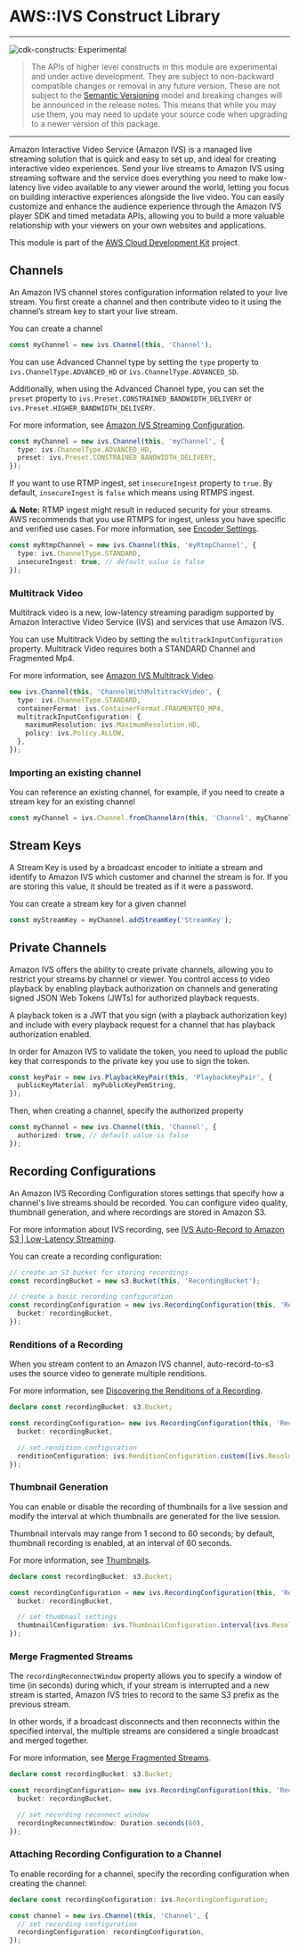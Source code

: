 # AWS::IVS Construct Library
<!--BEGIN STABILITY BANNER-->

---

![cdk-constructs: Experimental](https://img.shields.io/badge/cdk--constructs-experimental-important.svg?style=for-the-badge)

> The APIs of higher level constructs in this module are experimental and under active development.
> They are subject to non-backward compatible changes or removal in any future version. These are
> not subject to the [Semantic Versioning](https://semver.org/) model and breaking changes will be
> announced in the release notes. This means that while you may use them, you may need to update
> your source code when upgrading to a newer version of this package.

---

<!--END STABILITY BANNER-->

Amazon Interactive Video Service (Amazon IVS) is a managed live streaming
solution that is quick and easy to set up, and ideal for creating interactive
video experiences. Send your live streams to Amazon IVS using streaming software
and the service does everything you need to make low-latency live video
available to any viewer around the world, letting you focus on building
interactive experiences alongside the live video. You can easily customize and
enhance the audience experience through the Amazon IVS player SDK and timed
metadata APIs, allowing you to build a more valuable relationship with your
viewers on your own websites and applications.

This module is part of the [AWS Cloud Development Kit](https://github.com/aws/aws-cdk) project.

## Channels

An Amazon IVS channel stores configuration information related to your live
stream. You first create a channel and then contribute video to it using the
channel’s stream key to start your live stream.

You can create a channel

```ts
const myChannel = new ivs.Channel(this, 'Channel');
```

You can use Advanced Channel type by setting the `type` property to
`ivs.ChannelType.ADVANCED_HD` or `ivs.ChannelType.ADVANCED_SD`.

Additionally, when using the Advanced Channel type, you can set
the `preset` property to `ivs.Preset.CONSTRAINED_BANDWIDTH_DELIVERY`
or `ivs.Preset.HIGHER_BANDWIDTH_DELIVERY`.

For more information, see [Amazon IVS Streaming Configuration](https://docs.aws.amazon.com/ivs/latest/LowLatencyUserGuide/streaming-config.html).

```ts
const myChannel = new ivs.Channel(this, 'myChannel', {
  type: ivs.ChannelType.ADVANCED_HD,
  preset: ivs.Preset.CONSTRAINED_BANDWIDTH_DELIVERY,
});
```

If you want to use RTMP ingest, set `insecureIngest` property to `true`.
By default, `insecureIngest` is `false` which means using RTMPS ingest.

**⚠ Note:** RTMP ingest might result in reduced security for your streams. AWS recommends that you use RTMPS for ingest, unless you have specific and verified use cases. For more information, see [Encoder Settings](https://docs.aws.amazon.com/ivs/latest/LowLatencyUserGuide/streaming-config.html#streaming-config-settings).

```ts
const myRtmpChannel = new ivs.Channel(this, 'myRtmpChannel', {
  type: ivs.ChannelType.STANDARD,
  insecureIngest: true, // default value is false
});
```

### Multitrack Video

Multitrack video is a new, low-latency streaming paradigm supported by Amazon Interactive Video Service (IVS) and services that use Amazon IVS.

You can use Multitrack Video by setting the `multitrackInputConfiguration` property.
Multitrack Video requires both a STANDARD Channel and Fragmented Mp4.

For more information, see [Amazon IVS Multitrack Video](https://docs.aws.amazon.com/ivs/latest/LowLatencyUserGuide/multitrack-video.html).

```ts
new ivs.Channel(this, 'ChannelWithMultitrackVideo', {
  type: ivs.ChannelType.STANDARD,
  containerFormat: ivs.ContainerFormat.FRAGMENTED_MP4,
  multitrackInputConfiguration: {
    maximumResolution: ivs.MaximumResolution.HD,
    policy: ivs.Policy.ALLOW,
  },
});
```

### Importing an existing channel

You can reference an existing channel, for example, if you need to create a
stream key for an existing channel

```ts
const myChannel = ivs.Channel.fromChannelArn(this, 'Channel', myChannelArn);
```

## Stream Keys

A Stream Key is used by a broadcast encoder to initiate a stream and identify
to Amazon IVS which customer and channel the stream is for. If you are
storing this value, it should be treated as if it were a password.

You can create a stream key for a given channel

```ts fixture=with-channel
const myStreamKey = myChannel.addStreamKey('StreamKey');
```

## Private Channels

Amazon IVS offers the ability to create private channels, allowing
you to restrict your streams by channel or viewer. You control access
to video playback by enabling playback authorization on channels and
generating signed JSON Web Tokens (JWTs) for authorized playback requests.

A playback token is a JWT that you sign (with a playback authorization key)
and include with every playback request for a channel that has playback
authorization enabled.

In order for Amazon IVS to validate the token, you need to upload
the public key that corresponds to the private key you use to sign the token.

```ts
const keyPair = new ivs.PlaybackKeyPair(this, 'PlaybackKeyPair', {
  publicKeyMaterial: myPublicKeyPemString,
});
```

Then, when creating a channel, specify the authorized property

```ts
const myChannel = new ivs.Channel(this, 'Channel', {
  authorized: true, // default value is false
});
```

## Recording Configurations

An Amazon IVS Recording Configuration stores settings that specify how a channel's live streams should be recorded.
You can configure video quality, thumbnail generation, and where recordings are stored in Amazon S3.

For more information about IVS recording, see [IVS Auto-Record to Amazon S3 | Low-Latency Streaming](https://docs.aws.amazon.com/ivs/latest/LowLatencyUserGuide/record-to-s3.html).

You can create a recording configuration:

```ts
// create an S3 bucket for storing recordings
const recordingBucket = new s3.Bucket(this, 'RecordingBucket');

// create a basic recording configuration
const recordingConfiguration = new ivs.RecordingConfiguration(this, 'RecordingConfiguration', {
  bucket: recordingBucket,
});
```

### Renditions of a Recording

When you stream content to an Amazon IVS channel, auto-record-to-s3 uses the source video to generate multiple renditions.

For more information, see [Discovering the Renditions of a Recording](https://docs.aws.amazon.com/ivs/latest/LowLatencyUserGuide/record-to-s3.html#r2s3-recording-renditions).

```ts
declare const recordingBucket: s3.Bucket;

const recordingConfiguration= new ivs.RecordingConfiguration(this, 'RecordingConfiguration', {
  bucket: recordingBucket,

  // set rendition configuration
  renditionConfiguration: ivs.RenditionConfiguration.custom([ivs.Resolution.HD, ivs.Resolution.SD]),
});
```

### Thumbnail Generation

You can enable or disable the recording of thumbnails for a live session and modify the interval at which thumbnails are generated for the live session.

Thumbnail intervals may range from 1 second to 60 seconds; by default, thumbnail recording is enabled, at an interval of 60 seconds.

For more information, see [Thumbnails](https://docs.aws.amazon.com/ivs/latest/LowLatencyUserGuide/record-to-s3.html#r2s3-thumbnails).

```ts
declare const recordingBucket: s3.Bucket;

const recordingConfiguration = new ivs.RecordingConfiguration(this, 'RecordingConfiguration', {
  bucket: recordingBucket,

  // set thumbnail settings
  thumbnailConfiguration: ivs.ThumbnailConfiguration.interval(ivs.Resolution.HD, [ivs.Storage.LATEST, ivs.Storage.SEQUENTIAL], Duration.seconds(30)),
});
```

### Merge Fragmented Streams

The `recordingReconnectWindow` property allows you to specify a window of time (in seconds) during which, if your stream is interrupted and a new stream is started, Amazon IVS tries to record to the same S3 prefix as the previous stream.

In other words, if a broadcast disconnects and then reconnects within the specified interval, the multiple streams are considered a single broadcast and merged together.

For more information, see [Merge Fragmented Streams](https://docs.aws.amazon.com/ivs/latest/LowLatencyUserGuide/record-to-s3.html#r2s3-merge-fragmented-streams).

```ts
declare const recordingBucket: s3.Bucket;

const recordingConfiguration= new ivs.RecordingConfiguration(this, 'RecordingConfiguration', {
  bucket: recordingBucket,

  // set recording reconnect window
  recordingReconnectWindow: Duration.seconds(60),
});
```

### Attaching Recording Configuration to a Channel

To enable recording for a channel, specify the recording configuration when creating the channel:

```ts
declare const recordingConfiguration: ivs.RecordingConfiguration;

const channel = new ivs.Channel(this, 'Channel', {
  // set recording configuration
  recordingConfiguration: recordingConfiguration,
});
```

